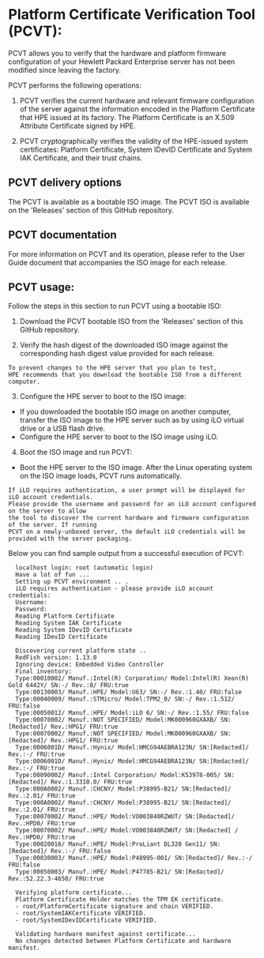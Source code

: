 # Platform Certificate Verification Tool (PCVT):

PCVT allows you to verify that the hardware and platform firmware configuration of your Hewlett Packard Enterprise server has not been modified since leaving the factory.

PCVT performs the following operations:

  1) PCVT verifies the current hardware and relevant firmware configuration of the server
     against the information encoded in the Platform Certificate that HPE issued at its factory.
     The Platform Certificate is an X.509 Attribute Certificate signed by HPE.

  2) PCVT cryptographically verifies the validity of the HPE-issued system certificates:
    Platform Certificate, System IDevID Certificate and System IAK Certificate, and their
    trust chains.

## PCVT delivery options
The PCVT is available as a bootable ISO image. The PCVT ISO is available on the 'Releases' section of this GitHub repository.

## PCVT documentation
For more information on PCVT and its operation, please refer to the User Guide document that accompanies the ISO image for each release.

## PCVT usage:
Follow the steps in this section to run PCVT using a bootable ISO:

1. Download the PCVT bootable ISO from the 'Releases' section of this GitHub repository.

2. Verify the hash digest of the downloaded ISO image against the corresponding hash digest value provided for each release.

```
To prevent changes to the HPE server that you plan to test,
HPE recommends that you download the bootable ISO from a different computer.
```

3. Configure the HPE server to boot to the ISO image:
 - If you downloaded the bootable ISO image on another computer, transfer the ISO image to the HPE server such as by using iLO virtual drive or a USB flash drive.
 - Configure the HPE server to boot to the ISO image using iLO.

4. Boot the ISO image and run PCVT:
 - Boot the HPE server to the ISO image. After the Linux operating system on the ISO image loads, PCVT runs automatically.

```
If iLO requires authentication, a user prompt will be displayed for iLO account credentials.
Please provide the username and password for an iLO account configured on the server to allow
the tool to discover the current hardware and firmware configuration of the server. If running
PCVT on a newly-unboxed server, the default iLO credentials will be provided with the server packaging.
```

Below you can find sample output from a successful execution of PCVT:


      localhost login: root (automatic login)
      Have a lot of fun ...
      Setting up PCVT environment .. .
      iLO requires authentication - please provide iLO account credentials:
      Username:
      Password:
      Reading Platform Certificate
      Reading System IAK Certificate
      Reading System IDevID Certificate
      Reading IDevID Certificate

      Discovering current platform state ..
      RedFish version: 1.13.0
      Ignoring device: Embedded Video Controller
      Final inventory:
      Type:00010002/ Manuf.:Intel(R) Corporation/ Model:Intel(R) Xeon(R) Gold 6442Y/ SN:-/ Rev.:8/ FRU:true
      Type:00130003/ Manuf.:HPE/ Model:U63/ SN:-/ Rev.:1.40/ FRU:false
      Type:00040009/ Manuf.:STMicro/ Model:TPM2_0/ SN:-/ Rev.:1.512/ FRU:false
      Type:00050012/ Manuf.:HPE/ Model:iLO 6/ SN:-/ Rev.:1.55/ FRU:false
      Type:00070002/ Manuf.:NOT SPECIFIED/ Model:MK000960GXAXB/ SN:[Redacted]/ Rev.:HPG1/ FRU:true
      Type:00070002/ Manuf.:NOT SPECIFIED/ Model:MK000960GXAXB/ SN:[Redacted]/ Rev.:HPG1/ FRU:true
      Type:0006001D/ Manuf.:Hynix/ Model:HMCG94AEBRA123N/ SN:[Redacted]/ Rev.:-/ FRU:true
      Type:0006001D/ Manuf.:Hynix/ Model:HMCG94AEBRA123N/ SN:[Redacted]/ Rev.:-/ FRU:true
      Type:00090002/ Manuf.:Intel Corporation/ Model:K53978-005/ SN:[Redacted]/ Rev.:1.3310.0/ FRU:true
      Type:000A0002/ Manuf.:CHCNY/ Model:P38995-B21/ SN:[Redacted]/ Rev.:2.01/ FRU:true
      Type:000A0002/ Manuf.:CHCNY/ Model:P38995-B21/ SN:[Redacted]/ Rev.:2.01/ FRU:true
      Type:00070002/ Manuf.:HPE/ Model:VO003840RZWUT/ SN:[Redacted]/ Rev.:HPD0/ FRU:true
      Type:00070002/ Manuf.:HPE/ Model:VO003840RZWUT/ SN:[Redacted] / Rev.:HPD0/ FRU:true
      Type:00020016/ Manuf.:HPE/ Model:ProLiant DL320 Gen11/ SN:[Redacted]/ Rev.:-/ FRU:false
      Type:00030003/ Manuf.:HPE/ Model:P48995-001/ SN:[Redacted]/ Rev.:-/ FRU:false
      Type:00050003/ Manuf.:HPE/ Model:P47785-B21/ SN:[Redacted]/ Rev.:52.22.3-4650/ FRU:true

      Verifying platform certificate...
      Platform Certificate Holder matches the TPM EK certificate.
      - root/PlatformCertificate signature and chain VERIFIED.
      - root/SystemIAKCertificate VERIFIED.
      - root/SystemIDevIDCertificate VERIFIED.

      Validating hardware manifest against certificate...
      No changes detected between Platform Certificate and hardware manifest.


